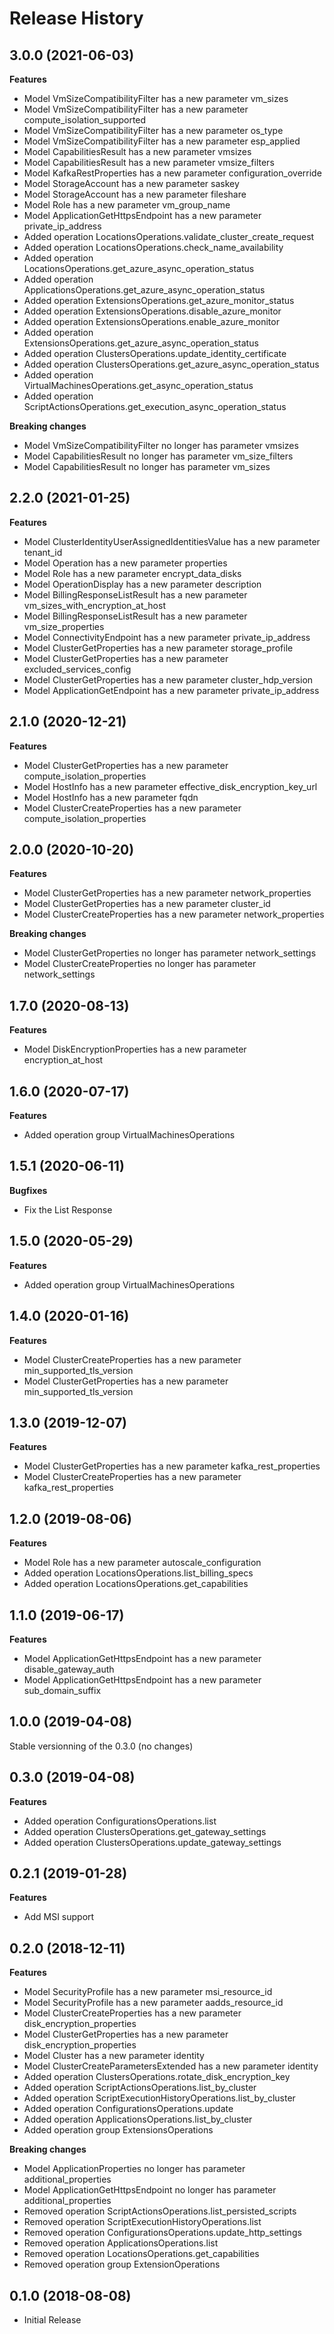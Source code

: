 # Release History

## 3.0.0 (2021-06-03)

**Features**

  - Model VmSizeCompatibilityFilter has a new parameter vm_sizes
  - Model VmSizeCompatibilityFilter has a new parameter compute_isolation_supported
  - Model VmSizeCompatibilityFilter has a new parameter os_type
  - Model VmSizeCompatibilityFilter has a new parameter esp_applied
  - Model CapabilitiesResult has a new parameter vmsizes
  - Model CapabilitiesResult has a new parameter vmsize_filters
  - Model KafkaRestProperties has a new parameter configuration_override
  - Model StorageAccount has a new parameter saskey
  - Model StorageAccount has a new parameter fileshare
  - Model Role has a new parameter vm_group_name
  - Model ApplicationGetHttpsEndpoint has a new parameter private_ip_address
  - Added operation LocationsOperations.validate_cluster_create_request
  - Added operation LocationsOperations.check_name_availability
  - Added operation LocationsOperations.get_azure_async_operation_status
  - Added operation ApplicationsOperations.get_azure_async_operation_status
  - Added operation ExtensionsOperations.get_azure_monitor_status
  - Added operation ExtensionsOperations.disable_azure_monitor
  - Added operation ExtensionsOperations.enable_azure_monitor
  - Added operation ExtensionsOperations.get_azure_async_operation_status
  - Added operation ClustersOperations.update_identity_certificate
  - Added operation ClustersOperations.get_azure_async_operation_status
  - Added operation VirtualMachinesOperations.get_async_operation_status
  - Added operation ScriptActionsOperations.get_execution_async_operation_status

**Breaking changes**

  - Model VmSizeCompatibilityFilter no longer has parameter vmsizes
  - Model CapabilitiesResult no longer has parameter vm_size_filters
  - Model CapabilitiesResult no longer has parameter vm_sizes

## 2.2.0 (2021-01-25)

**Features**

  - Model ClusterIdentityUserAssignedIdentitiesValue has a new parameter tenant_id
  - Model Operation has a new parameter properties
  - Model Role has a new parameter encrypt_data_disks
  - Model OperationDisplay has a new parameter description
  - Model BillingResponseListResult has a new parameter vm_sizes_with_encryption_at_host
  - Model BillingResponseListResult has a new parameter vm_size_properties
  - Model ConnectivityEndpoint has a new parameter private_ip_address
  - Model ClusterGetProperties has a new parameter storage_profile
  - Model ClusterGetProperties has a new parameter excluded_services_config
  - Model ClusterGetProperties has a new parameter cluster_hdp_version
  - Model ApplicationGetEndpoint has a new parameter private_ip_address

## 2.1.0 (2020-12-21)

**Features**

  - Model ClusterGetProperties has a new parameter compute_isolation_properties
  - Model HostInfo has a new parameter effective_disk_encryption_key_url
  - Model HostInfo has a new parameter fqdn
  - Model ClusterCreateProperties has a new parameter compute_isolation_properties

## 2.0.0 (2020-10-20)

**Features**

  - Model ClusterGetProperties has a new parameter network_properties
  - Model ClusterGetProperties has a new parameter cluster_id
  - Model ClusterCreateProperties has a new parameter network_properties

**Breaking changes**

  - Model ClusterGetProperties no longer has parameter network_settings
  - Model ClusterCreateProperties no longer has parameter network_settings
  
## 1.7.0 (2020-08-13)

**Features**

  - Model DiskEncryptionProperties has a new parameter encryption_at_host

## 1.6.0 (2020-07-17)

**Features**

  - Added operation group VirtualMachinesOperations

## 1.5.1 (2020-06-11)

**Bugfixes**

  - Fix the List Response

## 1.5.0 (2020-05-29)

**Features**

  - Added operation group VirtualMachinesOperations

## 1.4.0 (2020-01-16)

**Features**

  - Model ClusterCreateProperties has a new parameter
    min_supported_tls_version
  - Model ClusterGetProperties has a new parameter
    min_supported_tls_version

## 1.3.0 (2019-12-07)

**Features**

  - Model ClusterGetProperties has a new parameter
    kafka_rest_properties
  - Model ClusterCreateProperties has a new parameter
    kafka_rest_properties

## 1.2.0 (2019-08-06)

**Features**

  - Model Role has a new parameter autoscale_configuration
  - Added operation LocationsOperations.list_billing_specs
  - Added operation LocationsOperations.get_capabilities

## 1.1.0 (2019-06-17)

**Features**

  - Model ApplicationGetHttpsEndpoint has a new parameter
    disable_gateway_auth
  - Model ApplicationGetHttpsEndpoint has a new parameter
    sub_domain_suffix

## 1.0.0 (2019-04-08)

Stable versionning of the 0.3.0 (no changes)

## 0.3.0 (2019-04-08)

**Features**

  - Added operation ConfigurationsOperations.list
  - Added operation ClustersOperations.get_gateway_settings
  - Added operation ClustersOperations.update_gateway_settings

## 0.2.1 (2019-01-28)

**Features**

  - Add MSI support

## 0.2.0 (2018-12-11)

**Features**

  - Model SecurityProfile has a new parameter msi_resource_id
  - Model SecurityProfile has a new parameter aadds_resource_id
  - Model ClusterCreateProperties has a new parameter
    disk_encryption_properties
  - Model ClusterGetProperties has a new parameter
    disk_encryption_properties
  - Model Cluster has a new parameter identity
  - Model ClusterCreateParametersExtended has a new parameter identity
  - Added operation ClustersOperations.rotate_disk_encryption_key
  - Added operation ScriptActionsOperations.list_by_cluster
  - Added operation ScriptExecutionHistoryOperations.list_by_cluster
  - Added operation ConfigurationsOperations.update
  - Added operation ApplicationsOperations.list_by_cluster
  - Added operation group ExtensionsOperations

**Breaking changes**

  - Model ApplicationProperties no longer has parameter
    additional_properties
  - Model ApplicationGetHttpsEndpoint no longer has parameter
    additional_properties
  - Removed operation ScriptActionsOperations.list_persisted_scripts
  - Removed operation ScriptExecutionHistoryOperations.list
  - Removed operation ConfigurationsOperations.update_http_settings
  - Removed operation ApplicationsOperations.list
  - Removed operation LocationsOperations.get_capabilities
  - Removed operation group ExtensionOperations

## 0.1.0 (2018-08-08)

  - Initial Release
